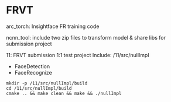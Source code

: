 # FRVT
arc_torch:
  Insightface FR training code

ncnn_tool:
  include two zip files to transform model & share libs for submission project

11:
  FRVT submission 1:1 test project
  Include: /11/src/nullImpl
   * FaceDetection
   * FaceRecognize
   ```
   mkdir -p /11/src/nullImpl/build 
   cd /11/src/nullImpl/build
   cmake .. && make clean && make && ./nullImpl
   ```
